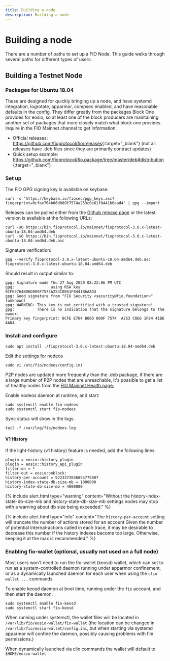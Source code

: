 ```yaml
---
title: Building a node
description: Building a node
---
```

# Building a node

There are a number of paths to set up a FIO Node. This guide walks through several paths for different types of users.

## Building a Testnet Node

### Packages for Ubuntu 18.04

These are designed for quickly bringing up a node, and have systemd integration, logrotate, apparmor, compsec enabled, and have reasonable defaults in the config. They differ greatly from the packages Block One provides for eosio, so at least one of the block producers are maintaining another set of packages that more closely match what block one provides. Inquire in the FIO Mainnet channel to get information.

* Official releases: <https://github.com/fioprotocol/fio/releases>{:target="_blank"} (not all releases have .deb files since they are primarily contract updates)
* Quick setup example: <https://github.com/fioprotocol/fio.package/tree/master/deb#distribution>{:target="_blank"}

### Set up

The FIO GPG signing key is available on keybase:
```
curl -s 'https://keybase.io/fiosec/pgp_keys.asc?fingerprint=0cfee764b06d009f7574a253c0e61f8441b6aad4' | gpg --import
```

Releases can be pulled either from the [Github release page](https://github.com/fioprotocol/fio/releases) or the latest version is available at the following URLs:
```
curl -sO https://bin.fioprotocol.io/mainnet/fioprotocol-3.0.x-latest-ubuntu-18.04-amd64.deb
curl -sO https://bin.fioprotocol.io/mainnet/fioprotocol-3.0.x-latest-ubuntu-18.04-amd64.deb.asc
```

 Signature verification:
```
gpg --verify fioprotocol-3.0.x-latest-ubuntu-18.04-amd64.deb.asc fioprotocol-3.0.x-latest-ubuntu-18.04-amd64.deb
```

Should result in output similar to:
```
gpg: Signature made Thu 27 Aug 2020 08:22:06 PM UTC
gpg:                using RSA key 0CFEE764B06D009F7574A253C0E61F8441B6AAD4
gpg: Good signature from "FIO Security <security@fio.foundation>" [unknown]
gpg: WARNING: This key is not certified with a trusted signature!
gpg:          There is no indication that the signature belongs to the owner.
Primary key fingerprint: 0CFE E764 B06D 009F 7574  A253 C0E6 1F84 41B6 AAD4
```

### Install and configure

```
sudo apt install ./fioprotocol-3.0.x-latest-ubuntu-18.04-amd64.deb
```

Edit the settings for nodeos
```
sudo vi /etc/fio/nodeos/config.ini
```

P2P nodes are updated more frequently than the .deb package, if there are a large number of P2P nodes that are unreachable, it's possible to get a list of healthy nodes from the [FIO Mainnet Health page.](https://health.fioprotocol.io/)

Enable nodeos daemon at runtime, and start:
```
sudo systemctl enable fio-nodeos
sudo systemctl start fio-nodeos
```

Sync status will show in the logs:
```
tail -f /var/log/fio/nodeos.log
```

#### V1 History 

If the light-history (v1 history) feature is needed, add the following lines:

```
plugin = eosio::history_plugin
plugin = eosio::history_api_plugin
filter-on = *
filter-out = eosio:onblock:
history-per-account = 9223372036854775807
history-index-state-db-size-mb = 1000000
history-state-db-size-mb = 4000000
```

{% include alert.html type="warning" content="Without the history-index-state-db-size-mb and history-state-db-size-mb settings nodes may stop with a warning about db size being exceeded." %}

{% include alert.html type="info" content="The `history-per-account` setting will truncate the number of actions stored for an account Given the number of potential internal-actions called in each trace, it may be desirable to decrease this number if the history indexes become too large. Otherwise, keeping it at the max is recommended." %}

### Enabling fio-wallet (optional, usually not used on a full node)

Most users won't need to run the fio-wallet (keosd) wallet, which can set to run as a system-controlled daemon running under apparmor confinement, or as a dynamically launched daemon for each user when using the `clio wallet ...` commands.

To enable keosd daemon at boot time, running under the `fio` account, and then start the daemon:
```
sudo systemctl enable fio-keosd
sudo systemctl start fio-keosd
```

When running under systemctl, the wallet files will be located in `/var/lib/fio/eosio-wallet/fio-wallet` (the location can be changed in `/var/lib/fio/eosio-wallet/config.ini`, but when starting via systemd apparmor will confine the daemon, possibly causing problems with file permissions.)

When dynamically launched via clio commands the wallet will default to `$HOME/eosio-wallet`

